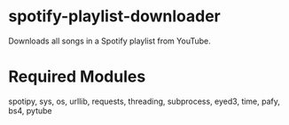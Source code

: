 # spotify-playlist-downloader
Downloads all songs in a Spotify playlist from YouTube.

# Required Modules
spotipy, sys, os, urllib, requests, threading, subprocess, eyed3, time, pafy, bs4, pytube
